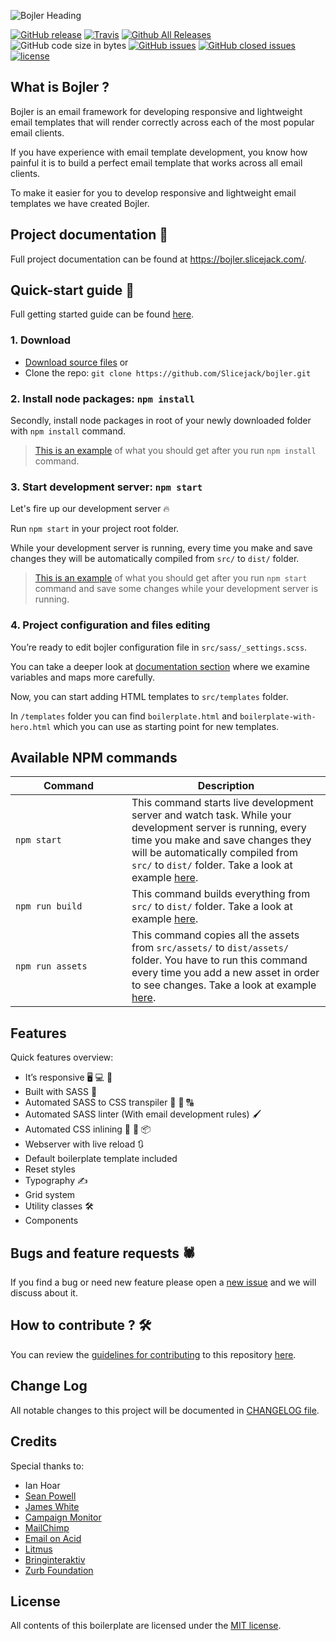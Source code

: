 ![Bojler Heading](https://bojler.slicejack.com/wp-content/uploads/2018/09/bojler-title-2.png "Bojler")

[![GitHub release](https://img.shields.io/github/release/slicejack/bojler.svg)](https://github.com/Slicejack/bojler/releases)
[![Travis](https://travis-ci.org/Slicejack/bojler.svg?branch=master)](https://travis-ci.org/Slicejack/bojler)
[![Github All Releases](https://img.shields.io/github/downloads/slicejack/bojler/total.svg)](https://github.com/Slicejack/bojler/releases)
![GitHub code size in bytes](https://img.shields.io/github/languages/code-size/slicejack/bojler.svg)
[![GitHub issues](https://img.shields.io/github/issues-raw/slicejack/bojler.svg)](https://github.com/Slicejack/bojler/issues)
[![GitHub closed issues](https://img.shields.io/github/issues-closed-raw/slicejack/bojler.svg)](https://github.com/Slicejack/bojler/issues)
[![license](https://img.shields.io/github/license/slicejack/bojler.svg)](https://github.com/Slicejack/bojler/blob/master/LICENSE)

## What is Bojler ?
Bojler is an email framework for developing responsive and lightweight email templates that will render correctly across each of the most popular email clients.

If you have experience with email template development, you know how painful it is to build a perfect email template that works across all email clients.

To make it easier for you to develop responsive and lightweight email templates we have created Bojler.

## Project documentation 📖
Full project documentation can be found at https://bojler.slicejack.com/.

## Quick-start guide 🚀
Full getting started guide can be found [here](https://bojler.slicejack.com/documentation/getting-started/).

### 1. Download
- [Download source files](https://github.com/Slicejack/bojler/archive/v4.1.4.zip) or
- Clone the repo: `git clone https://github.com/Slicejack/bojler.git`

### 2. Install node packages: `npm install`
Secondly, install node packages in root of your newly downloaded folder with `npm install` command.
> [This is an example](https://asciinema.org/a/Y0F4uVLb8agcPQKUGZ1CXFDPZ) of what you should get after you run `npm install` command.

### 3. Start development server: `npm start`
Let's fire up our development server 🔥

Run `npm start` in your project root folder.

While your development server is running, every time you make and save changes they will be automatically compiled from `src/` to `dist/` folder.
> [This is an example](https://asciinema.org/a/dtwO6MMKRYvTxFIOhVllHGxEK) of what you should get after you run `npm start` command and save some changes while your development server is running.

### 4. Project configuration and files editing
You’re ready to edit bojler configuration file in `src/sass/_settings.scss`.

You can take a deeper look at [documentation section](https://bojler.slicejack.com/documentation) where we examine variables and maps more carefully.

Now, you can start adding HTML templates to `src/templates` folder.

In `/templates` folder you can find `boilerplate.html` and `boilerplate-with-hero.html` which you can use as starting point for new templates.

## Available NPM commands
<table>
	<thead>
		<tr>
			<th width="170">Command</th>
			<th>Description</th>
		</tr>
	</thead>
	<tbody>
		<tr>
			<td><code>npm start</code></td>
			<td>This command starts live development server and watch task. While your development server is running, every time you make and save changes they will be automatically compiled from <code>src/</code> to <code>dist/</code> folder. Take a look at example <a href="https://asciinema.org/a/dtwO6MMKRYvTxFIOhVllHGxEK" rel="noopener" target="_blank">here</a>.</td>
		</tr>
		<tr>
			<td><code>npm run build</code></td>
			<td>This command builds everything from <code>src/</code> to <code>dist/</code> folder. Take a look at example <a href="https://asciinema.org/a/ueyKU3Q2Z1UNqFDNiqLqFNSXn" rel="noopener" target="_blank">here</a>.</td>
		</tr>
		<tr>
			<td><code>npm run assets</code></td>
			<td>This command copies all the assets from <code>src/assets/</code> to <code>dist/assets/</code> folder. You have to run this command every time you add a new asset in order to see changes. Take a look at example <a href="https://asciinema.org/a/k0aS881EUNes4GaBhGeVMjuYE" rel="noopener" target="_blank">here</a>.</td>
		</tr>
	</tbody>
</table>

## Features
Quick features overview:
- It’s responsive 🖥️ 💻 📱
- Built with SASS 🎉
- Automated SASS to CSS transpiler 🔢 🔀 🔠
- Automated SASS linter (With email development rules) 🖌️
- Automated CSS inlining 🔢 🔀 📦
- Webserver with live reload 🔃
- Default boilerplate template included
- Reset styles
- Typography ✍️
- Grid system
- Utility classes 🛠️
- Components

## Bugs and feature requests 🕷️
If you find a bug or need new feature please open a [new issue](https://github.com/Slicejack/bojler/issues) and we will discuss about it.

## How to contribute ? 🛠️
You can review the [guidelines for contributing](https://github.com/Slicejack/bojler/blob/master/CONTRIBUTING.md) to this repository [here](https://github.com/Slicejack/bojler/blob/master/CONTRIBUTING.md).

## Change Log
All notable changes to this project will be documented in [CHANGELOG file](https://github.com/Slicejack/bojler/blob/master/CHANGELOG.md).

## Credits
Special thanks to:
- Ian Hoar
- [Sean Powell](https://github.com/seanpowell/Email-Boilerplate)
- [James White](https://blog.jmwhite.co.uk)
- [Campaign Monitor](https://www.campaignmonitor.com/)
- [MailChimp](http://www.mailchimp.com/)
- [Email on Acid](https://www.emailonacid.com)
- [Litmus](http://litmus.com)
- [Bringinteraktiv](http://removebluelinks.com)
- [Zurb Foundation](http://foundation.zurb.com/emails.html)

## License
All contents of this boilerplate are licensed under the [MIT license](https://github.com/Slicejack/bojler/blob/master/LICENSE.md).

